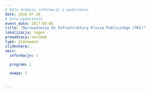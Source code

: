 ```yaml
---
# Data dodania informacji o wydarzeniu
date: 2016-07-20
# Data wydarzenia
event_date: 2017-03-01
title: "Wprowadzenie do Infrastruktury Klucza Publicznego (PKI)"
lokalizacja: Sages
prowadzacy: nazimek
type: planowane
slideshare:
opis:
  informacje: |

  program: |

  uwaga: |
 

---
```

